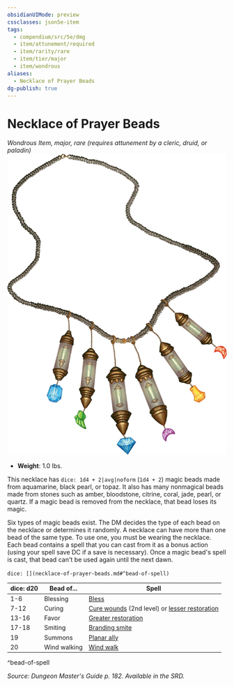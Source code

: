 ```yaml
---
obsidianUIMode: preview
cssclasses: json5e-item
tags:
  - compendium/src/5e/dmg
  - item/attunement/required
  - item/rarity/rare
  - item/tier/major
  - item/wondrous
aliases:
  - Necklace of Prayer Beads
dg-publish: true
---
```

# Necklace of Prayer Beads
*Wondrous Item, major, rare (requires attunement by a cleric, druid, or paladin)*  
![](https://raw.githubusercontent.com/5etools-mirror-2/5etools-img/main/items/DMG/Necklace%20of%20Prayer%20Beads.webp#right)  

- **Weight**: 1.0 lbs.

This necklace has `dice: 1d4 + 2|avg|noform` (`1d4 + 2`) magic beads made from aquamarine, black pearl, or topaz. It also has many nonmagical beads made from stones such as amber, bloodstone, citrine, coral, jade, pearl, or quartz. If a magic bead is removed from the necklace, that bead loses its magic.

Six types of magic beads exist. The DM decides the type of each bead on the necklace or determines it randomly. A necklace can have more than one bead of the same type. To use one, you must be wearing the necklace. Each bead contains a spell that you can cast from it as a bonus action (using your spell save DC if a save is necessary). Once a magic bead's spell is cast, that bead can't be used again until the next dawn.

`dice: [](necklace-of-prayer-beads.md#^bead-of-spell)`

| dice: d20 | Bead of... | Spell |
|-----------|------------|-------|
| 1-6 | Blessing | [Bless](/Admin/CLI/spells/bless.md) |
| 7-12 | Curing | [Cure wounds](/Admin/CLI/spells/cure-wounds.md) (2nd level) or [lesser restoration](/Admin/CLI/spells/lesser-restoration.md) |
| 13-16 | Favor | [Greater restoration](/Admin/CLI/spells/greater-restoration.md) |
| 17-18 | Smiting | [Branding smite](/Admin/CLI/spells/branding-smite.md) |
| 19 | Summons | [Planar ally](/Admin/CLI/spells/planar-ally.md) |
| 20 | Wind walking | [Wind walk](/Admin/CLI/spells/wind-walk.md) |
^bead-of-spell

*Source: Dungeon Master's Guide p. 182. Available in the SRD.*